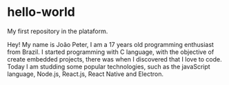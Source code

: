 # hello-world
My first repository in the plataform.

Hey! My name is João Peter, I am a 17 years old programming enthusiast from Brazil. I started programming with C language, with the objective of create embedded projects, there was when I discovered that I love to code. Today I am studding some popular technologies, such as the javaScript language, Node.js, React.js, React Native and Electron.  
